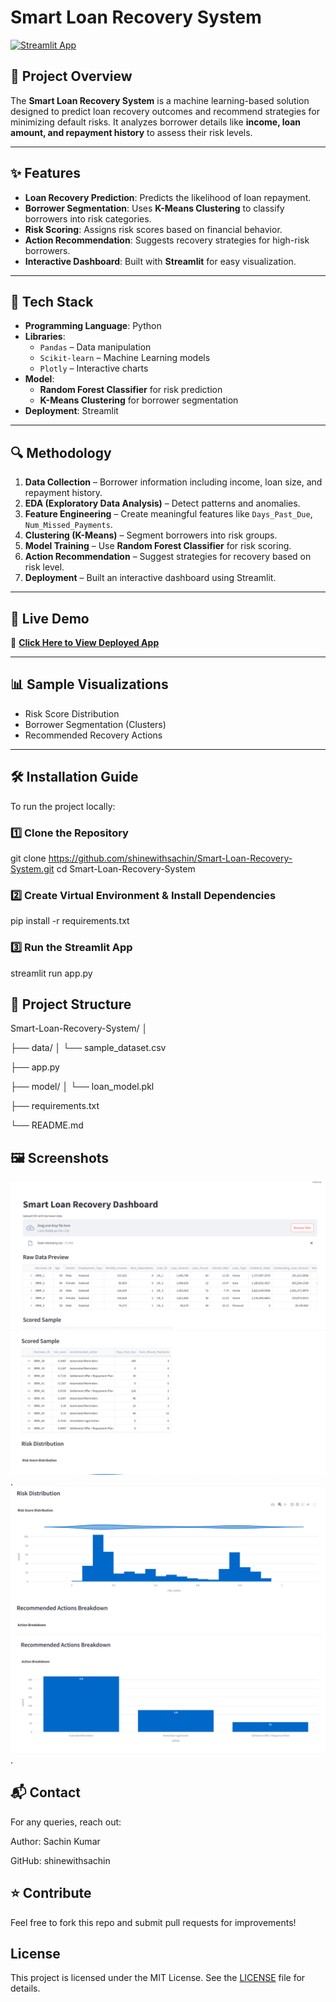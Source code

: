 # Smart Loan Recovery System

[![Streamlit App](https://img.shields.io/badge/Streamlit-Deployed-green)](https://smart-loan-recovery-system-rkyw6xkw6anbygkdocw7gn.streamlit.app/)

## 📌 Project Overview
The **Smart Loan Recovery System** is a machine learning-based solution designed to predict loan recovery outcomes and recommend strategies for minimizing default risks. It analyzes borrower details like **income, loan amount, and repayment history** to assess their risk levels.

---

## ✨ Features
- **Loan Recovery Prediction**: Predicts the likelihood of loan repayment.
- **Borrower Segmentation**: Uses **K-Means Clustering** to classify borrowers into risk categories.
- **Risk Scoring**: Assigns risk scores based on financial behavior.
- **Action Recommendation**: Suggests recovery strategies for high-risk borrowers.
- **Interactive Dashboard**: Built with **Streamlit** for easy visualization.

---

## 🧠 Tech Stack
- **Programming Language**: Python  
- **Libraries**:
  - `Pandas` – Data manipulation
  - `Scikit-learn` – Machine Learning models
  - `Plotly` – Interactive charts
- **Model**:
  - **Random Forest Classifier** for risk prediction
  - **K-Means Clustering** for borrower segmentation
- **Deployment**: Streamlit

---

## 🔍 Methodology
1. **Data Collection** – Borrower information including income, loan size, and repayment history.
2. **EDA (Exploratory Data Analysis)** – Detect patterns and anomalies.
3. **Feature Engineering** – Create meaningful features like `Days_Past_Due`, `Num_Missed_Payments`.
4. **Clustering (K-Means)** – Segment borrowers into risk groups.
5. **Model Training** – Use **Random Forest Classifier** for risk scoring.
6. **Action Recommendation** – Suggest strategies for recovery based on risk level.
7. **Deployment** – Built an interactive dashboard using Streamlit.

---

## 🚀 Live Demo
🔗 **[Click Here to View Deployed App](https://smart-loan-recovery-system-rkyw6xkw6anbygkdocw7gn.streamlit.app/)**

---

## 📊 Sample Visualizations
- Risk Score Distribution
- Borrower Segmentation (Clusters)
- Recommended Recovery Actions

---

## 🛠 Installation Guide
To run the project locally:

### 1️⃣ Clone the Repository

git clone https://github.com/shinewithsachin/Smart-Loan-Recovery-System.git
cd Smart-Loan-Recovery-System

### 2️⃣ Create Virtual Environment & Install Dependencies
pip install -r requirements.txt

### 3️⃣ Run the Streamlit App
streamlit run app.py

## 📂 Project Structure
Smart-Loan-Recovery-System/
│

├── data/
│   └── sample_dataset.csv

├── app.py

├── model/
│   └── loan_model.pkl

├── requirements.txt

└── README.md

## 🖼 Screenshots

![Input-Output](https://github.com/shinewithsachin/Smart-Loan-Recovery-System/blob/main/Screenshot%202025-08-21%20235917.png)
![Input-Output](https://github.com/shinewithsachin/Smart-Loan-Recovery-System/blob/main/Screenshot%202025-08-21%20235932.png).
![Input-Output](https://github.com/shinewithsachin/Smart-Loan-Recovery-System/blob/main/Screenshot%202025-08-21%20235945.png)
![Input-Output](https://github.com/shinewithsachin/Smart-Loan-Recovery-System/blob/main/Screenshot%202025-08-21%20235959.png).

## 📬 Contact

For any queries, reach out:

Author: Sachin Kumar

GitHub: shinewithsachin


## ⭐ Contribute

Feel free to fork this repo and submit pull requests for improvements!

## License
This project is licensed under the MIT License. See the [LICENSE](LICENSE) file for details.


